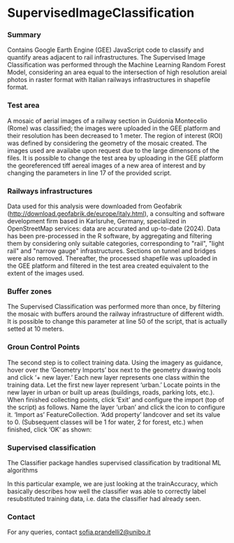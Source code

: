 # SupervisedImageClassification
### Summary
Contains Google Earth Engine (GEE) JavaScript code to classify and quantify areas adjacent to rail infrastructures. The Supervised Image Classification was performed through the Machine Learning Random Forest Model, considering an area equal to the intersection of high resolution areial photos in raster format with Italian railways infrastructures in shapefile format. 
### Test area
A mosaic of aerial images of a railway section in Guidonia Montecelio (Rome) was classified; the images were uploaded in the GEE platform and their resolution has been decreased to 1 meter. The region of interest (ROI) was defined by considering the geometry of the mosaic created. The images used are availabe upon request due to the large dimensons of the files. It is possible to change the test area by uploading in the GEE platform the georeferenced tiff aereal images of a new area of interest and by changing the parameters in line 17 of the provided script.
### Railways infrastructures
Data used for this analysis were downloaded from Geofabrik (http://download.geofabrik.de/europe/italy.html), a consulting and software development firm based in Karlsruhe, Germany, specialized in OpenStreetMap services: data are accurated and up-to-date (2024). Data has been pre-processed in the R software, by aggregating and filtering them by considering only suitable categories, corresponding to "rail", "light rail" and "narrow gauge" infrastructures. Sections on tunnel and bridges were also removed. Thereafter, the processed shapefile was uploaded in the GEE platform and filtered in the test area created equivalent to the extent of the images used.
### Buffer zones
The Supervised Classification was performed more than once, by filtering the mosaic with buffers around the railway infrastructure of different width. It is possible to change this parameter at line 50 of the script, that is actually setted at 10 meters. 
### Groun Control Points
The second step is to collect training data. Using the imagery as guidance, hover over the ‘Geometry Imports’ box next to the geometry drawing tools and click ‘+ new layer.’ Each new layer represents one class within the training data. Let the first new layer represent ‘urban.’ Locate points in the new layer in urban or built up areas (buildings, roads, parking lots, etc.). When finished collecting points, click ‘Exit’ and configure the import (top of the script) as follows. Name the layer ‘urban’ and click the icon to configure it. ‘Import as’ FeatureCollection. ‘Add property’ landcover and set its value to 0. (Subsequent classes will be 1 for water, 2 for forest, etc.) when finished, click ‘OK’ as shown:

### Supervised classification
The Classifier package handles supervised classification by traditional ML algorithms

In this particular example, we are just looking at the trainAccuracy, which basically describes how well the classifier was able to correctly label resubstituted training data, i.e. data the classifier had already seen. 

### Contact
For any queries, contact sofia.prandelli2@unibo.it
